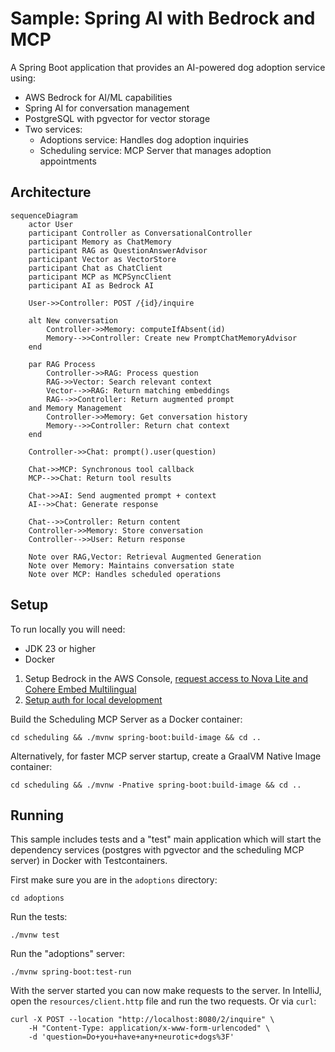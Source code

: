 # Sample: Spring AI with Bedrock and MCP

A Spring Boot application that provides an AI-powered dog adoption service using:
- AWS Bedrock for AI/ML capabilities
- Spring AI for conversation management
- PostgreSQL with pgvector for vector storage
- Two services:
    - Adoptions service: Handles dog adoption inquiries
    - Scheduling service: MCP Server that manages adoption appointments

## Architecture

```mermaid
sequenceDiagram
    actor User
    participant Controller as ConversationalController
    participant Memory as ChatMemory
    participant RAG as QuestionAnswerAdvisor
    participant Vector as VectorStore
    participant Chat as ChatClient
    participant MCP as MCPSyncClient
    participant AI as Bedrock AI

    User->>Controller: POST /{id}/inquire
    
    alt New conversation
        Controller->>Memory: computeIfAbsent(id)
        Memory-->>Controller: Create new PromptChatMemoryAdvisor
    end

    par RAG Process
        Controller->>RAG: Process question
        RAG->>Vector: Search relevant context
        Vector-->>RAG: Return matching embeddings
        RAG-->>Controller: Return augmented prompt
    and Memory Management
        Controller->>Memory: Get conversation history
        Memory-->>Controller: Return chat context
    end

    Controller->>Chat: prompt().user(question)
    
    Chat->>MCP: Synchronous tool callback
    MCP-->>Chat: Return tool results
    
    Chat->>AI: Send augmented prompt + context
    AI-->>Chat: Generate response
    
    Chat-->>Controller: Return content
    Controller->>Memory: Store conversation
    Controller-->>User: Return response

    Note over RAG,Vector: Retrieval Augmented Generation
    Note over Memory: Maintains conversation state
    Note over MCP: Handles scheduled operations
```

## Setup

To run locally you will need:
- JDK 23 or higher
- Docker

1. Setup Bedrock in the AWS Console, [request access to Nova Lite and Cohere Embed Multilingual](https://us-east-1.console.aws.amazon.com/bedrock/home?region=us-east-1#/modelaccess)
1. [Setup auth for local development](https://docs.aws.amazon.com/cli/v1/userguide/cli-chap-authentication.html)

Build the Scheduling MCP Server as a Docker container:
```
cd scheduling && ./mvnw spring-boot:build-image && cd ..
```
Alternatively, for faster MCP server startup, create a GraalVM Native Image container:
```
cd scheduling && ./mvnw -Pnative spring-boot:build-image && cd ..
```

## Running

This sample includes tests and a "test" main application which will start the dependency services (postgres with pgvector and the scheduling MCP server) in Docker with Testcontainers.

First make sure you are in the `adoptions` directory:
```
cd adoptions
```

Run the tests:
```
./mvnw test
```

Run the "adoptions" server:
```
./mvnw spring-boot:test-run
```

With the server started you can now make requests to the server.
In IntelliJ, open the `resources/client.http` file and run the two requests.
Or via `curl`:
```
curl -X POST --location "http://localhost:8080/2/inquire" \
    -H "Content-Type: application/x-www-form-urlencoded" \
    -d 'question=Do+you+have+any+neurotic+dogs%3F'
```

